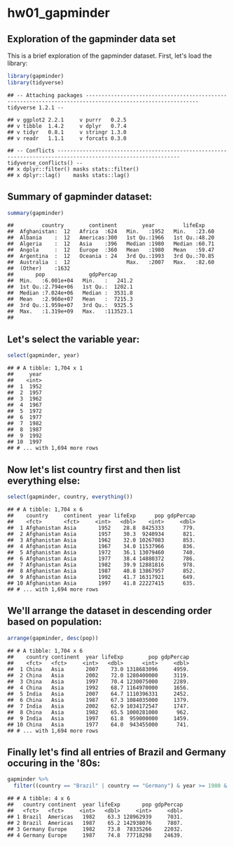 hw01\_gapminder
================

Exploration of the gapminder data set
-------------------------------------

This is a brief exploration of the gapminder dataset. First, let's load the library:

``` r
library(gapminder)
library(tidyverse)
```

    ## -- Attaching packages ---------------------------------------------------------------------------------------------------------- tidyverse 1.2.1 --

    ## v ggplot2 2.2.1     v purrr   0.2.5
    ## v tibble  1.4.2     v dplyr   0.7.4
    ## v tidyr   0.8.1     v stringr 1.3.0
    ## v readr   1.1.1     v forcats 0.3.0

    ## -- Conflicts ------------------------------------------------------------------------------------------------------------- tidyverse_conflicts() --
    ## x dplyr::filter() masks stats::filter()
    ## x dplyr::lag()    masks stats::lag()

Summary of gapminder dataset:
-----------------------------

``` r
summary(gapminder)
```

    ##         country        continent        year         lifeExp     
    ##  Afghanistan:  12   Africa  :624   Min.   :1952   Min.   :23.60  
    ##  Albania    :  12   Americas:300   1st Qu.:1966   1st Qu.:48.20  
    ##  Algeria    :  12   Asia    :396   Median :1980   Median :60.71  
    ##  Angola     :  12   Europe  :360   Mean   :1980   Mean   :59.47  
    ##  Argentina  :  12   Oceania : 24   3rd Qu.:1993   3rd Qu.:70.85  
    ##  Australia  :  12                  Max.   :2007   Max.   :82.60  
    ##  (Other)    :1632                                                
    ##       pop              gdpPercap       
    ##  Min.   :6.001e+04   Min.   :   241.2  
    ##  1st Qu.:2.794e+06   1st Qu.:  1202.1  
    ##  Median :7.024e+06   Median :  3531.8  
    ##  Mean   :2.960e+07   Mean   :  7215.3  
    ##  3rd Qu.:1.959e+07   3rd Qu.:  9325.5  
    ##  Max.   :1.319e+09   Max.   :113523.1  
    ## 

Let's select the variable year:
-------------------------------

``` r
select(gapminder, year)
```

    ## # A tibble: 1,704 x 1
    ##     year
    ##    <int>
    ##  1  1952
    ##  2  1957
    ##  3  1962
    ##  4  1967
    ##  5  1972
    ##  6  1977
    ##  7  1982
    ##  8  1987
    ##  9  1992
    ## 10  1997
    ## # ... with 1,694 more rows

Now let's list country first and then list everything else:
-----------------------------------------------------------

``` r
select(gapminder, country, everything())
```

    ## # A tibble: 1,704 x 6
    ##    country     continent  year lifeExp      pop gdpPercap
    ##    <fct>       <fct>     <int>   <dbl>    <int>     <dbl>
    ##  1 Afghanistan Asia       1952    28.8  8425333      779.
    ##  2 Afghanistan Asia       1957    30.3  9240934      821.
    ##  3 Afghanistan Asia       1962    32.0 10267083      853.
    ##  4 Afghanistan Asia       1967    34.0 11537966      836.
    ##  5 Afghanistan Asia       1972    36.1 13079460      740.
    ##  6 Afghanistan Asia       1977    38.4 14880372      786.
    ##  7 Afghanistan Asia       1982    39.9 12881816      978.
    ##  8 Afghanistan Asia       1987    40.8 13867957      852.
    ##  9 Afghanistan Asia       1992    41.7 16317921      649.
    ## 10 Afghanistan Asia       1997    41.8 22227415      635.
    ## # ... with 1,694 more rows

We'll arrange the dataset in descending order based on population:
------------------------------------------------------------------

``` r
arrange(gapminder, desc(pop))
```

    ## # A tibble: 1,704 x 6
    ##    country continent  year lifeExp        pop gdpPercap
    ##    <fct>   <fct>     <int>   <dbl>      <int>     <dbl>
    ##  1 China   Asia       2007    73.0 1318683096     4959.
    ##  2 China   Asia       2002    72.0 1280400000     3119.
    ##  3 China   Asia       1997    70.4 1230075000     2289.
    ##  4 China   Asia       1992    68.7 1164970000     1656.
    ##  5 India   Asia       2007    64.7 1110396331     2452.
    ##  6 China   Asia       1987    67.3 1084035000     1379.
    ##  7 India   Asia       2002    62.9 1034172547     1747.
    ##  8 China   Asia       1982    65.5 1000281000      962.
    ##  9 India   Asia       1997    61.8  959000000     1459.
    ## 10 China   Asia       1977    64.0  943455000      741.
    ## # ... with 1,694 more rows

Finally let's find all entries of Brazil and Germany occuring in the '80s:
--------------------------------------------------------------------------

``` r
gapminder %>% 
  filter((country == "Brazil" | country == "Germany") & year >= 1980 & year < 1990 )
```

    ## # A tibble: 4 x 6
    ##   country continent  year lifeExp       pop gdpPercap
    ##   <fct>   <fct>     <int>   <dbl>     <int>     <dbl>
    ## 1 Brazil  Americas   1982    63.3 128962939     7031.
    ## 2 Brazil  Americas   1987    65.2 142938076     7807.
    ## 3 Germany Europe     1982    73.8  78335266    22032.
    ## 4 Germany Europe     1987    74.8  77718298    24639.
